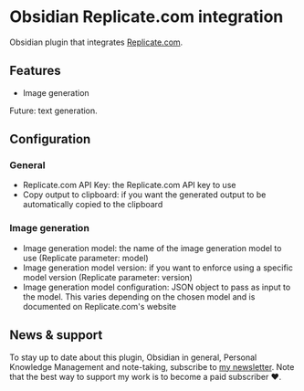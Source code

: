 # Obsidian Replicate.com integration

Obsidian plugin that integrates [Replicate.com](https://replicate.com/).

## Features

- Image generation

Future: text generation.

## Configuration

### General

- Replicate.com API Key: the Replicate.com API key to use
- Copy output to clipboard: if you want the generated output to be automatically copied to the clipboard

### Image generation

- Image generation model: the name of the image generation model to use (Replicate parameter: model)
- Image generation model version: if you want to enforce using a specific model version (Replicate parameter: version)
- Image generation model configuration: JSON object to pass as input to the model. This varies depending on the chosen model and is documented on Replicate.com's website

## News & support

To stay up to date about this plugin, Obsidian in general, Personal Knowledge Management and note-taking, subscribe to [my newsletter](https://dsebastien.net). Note that the best way to support my work is to become a paid subscriber ❤️.
